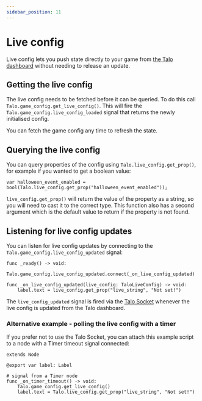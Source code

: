 ```yaml
---
sidebar_position: 11
---
```


# Live config

Live config lets you push state directly to your game from [the Talo dashboard](https://dashboard.trytalo.com) without needing to release an update.

## Getting the live config

The live config needs to be fetched before it can be queried. To do this call `Talo.game_config.get_live_config()`.
This will fire the `Talo.game_config.live_config_loaded` signal that returns the newly initialised config.

You can fetch the game config any time to refresh the state.

## Querying the live config

You can query properties of the config using `Talo.live_config.get_prop()`, for example if you wanted to get a boolean value:

```gdscript
var halloween_event_enabled = bool(Talo.live_config.get_prop("halloween_event_enabled"));
```

`live_config.get_prop()` will return the value of the property as a string, so you will need to cast it to the correct type. This function also has a second argument which is the default value to return if the property is not found.

## Listening for live config updates

You can listen for live config updates by connecting to the `Talo.game_config.live_config_updated` signal:

```gdscript
func _ready() -> void:
	Talo.game_config.live_config_updated.connect(_on_live_config_updated)

func _on_live_config_updated(live_config: TaloLiveConfig) -> void:
	label.text = live_config.get_prop("live_string", "Not set!")
```

The `live_config_updated` signal is fired via the [Talo Socket](./sockets) whenever the live config is updated from the Talo dashboard.

### Alternative example - polling the live config with a timer

If you prefer not to use the Talo Socket, you can attach this example script to a node with a Timer timeout signal connected:

```gdscript
extends Node

@export var label: Label

# signal from a Timer node
func _on_timer_timeout() -> void:
	Talo.game_config.get_live_config()
	label.text = Talo.live_config.get_prop("live_string", "Not set!")
```
